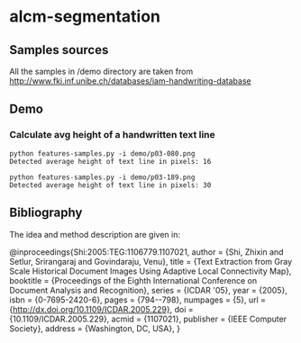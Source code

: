 # alcm-segmentation

## Samples sources

All the samples in /demo directory are taken from http://www.fki.inf.unibe.ch/databases/iam-handwriting-database

## Demo 

### Calculate avg height of a handwritten text line

    python features-samples.py -i demo/p03-080.png
    Detected average height of text line in pixels: 16

    python features-samples.py -i demo/p03-189.png
    Detected average height of text line in pixels: 30


## Bibliography

The idea and method description are given in:

@inproceedings{Shi:2005:TEG:1106779.1107021,
 author = {Shi, Zhixin and Setlur, Srirangaraj and Govindaraju, Venu},
 title = {Text Extraction from Gray Scale Historical Document Images Using Adaptive Local Connectivity Map},
 booktitle = {Proceedings of the Eighth International Conference on Document Analysis and Recognition},
 series = {ICDAR '05},
 year = {2005},
 isbn = {0-7695-2420-6},
 pages = {794--798},
 numpages = {5},
 url = {http://dx.doi.org/10.1109/ICDAR.2005.229},
 doi = {10.1109/ICDAR.2005.229},
 acmid = {1107021},
 publisher = {IEEE Computer Society},
 address = {Washington, DC, USA},
}